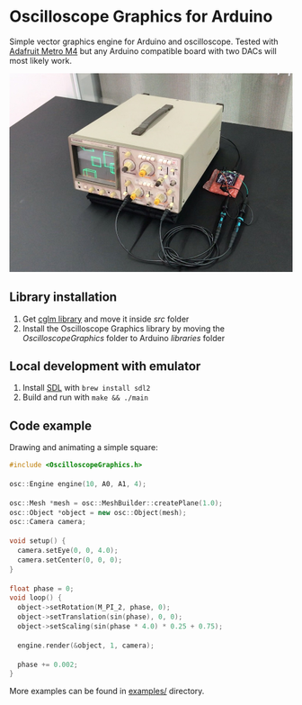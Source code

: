 # Oscilloscope Graphics for Arduino

Simple vector graphics engine for Arduino and oscilloscope. Tested with [Adafruit Metro M4](https://www.adafruit.com/product/3382) but any Arduino compatible board with two DACs will most likely work.

![Picture of oscilloscope running an example](https://raw.githubusercontent.com/achydenius/oscilloscope-graphics/master/media-lab-demo-day.jpg)

## Library installation

1. Get [cglm library](https://github.com/recp/cglm) and move it inside _src_ folder
2. Install the Oscilloscope Graphics library by moving the _OscilloscopeGraphics_ folder to Arduino _libraries_ folder

## Local development with emulator

1. Install [SDL](https://www.libsdl.org/) with `brew install sdl2`
2. Build and run with `make && ./main`

## Code example

Drawing and animating a simple square:

```cpp
#include <OscilloscopeGraphics.h>

osc::Engine engine(10, A0, A1, 4);

osc::Mesh *mesh = osc::MeshBuilder::createPlane(1.0);
osc::Object *object = new osc::Object(mesh);
osc::Camera camera;

void setup() {
  camera.setEye(0, 0, 4.0);
  camera.setCenter(0, 0, 0);
}

float phase = 0;
void loop() {
  object->setRotation(M_PI_2, phase, 0);
  object->setTranslation(sin(phase), 0, 0);
  object->setScaling(sin(phase * 4.0) * 0.25 + 0.75);

  engine.render(&object, 1, camera);

  phase += 0.002;
}
```

More examples can be found in [examples/](examples/) directory.
